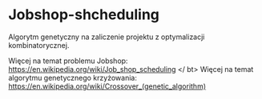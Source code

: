 # Jobshop-shcheduling
Algorytm genetyczny na zaliczenie projektu z optymalizacji kombinatorycznej.

Więcej na temat problemu Jobshop:
https://en.wikipedia.org/wiki/Job_shop_scheduling </ bt>
Więcej na temat algorytmu genetycznego krzyżowania:
https://en.wikipedia.org/wiki/Crossover_(genetic_algorithm)
